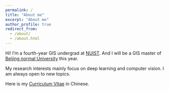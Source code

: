 ```yaml
---
permalink: /
title: "About me"
excerpt: "About me"
author_profile: true
redirect_from: 
  - /about/
  - /about.html
---
```


Hi! I’m a fourth-year GIS undergrad at [NUIST](https://en.nuist.edu.cn/main.htm). And I will be a GIS master of [Beijing normal University](https://english.bnu.edu.cn/) this year.

My research interests mainly focus on deep learning and computer vision. I am always open to new topics.

Here is my [Curriculum Vitae](http://huaxiang-yin.github.io/shiran/files/CN-CV.pdf) in Chinese.

<!--哈哈我是注释，不会在浏览器中显示。
A data-driven personal website
======
Like many other Jekyll-based GitHub Pages templates, academicpages makes you separate the website's content from its form. The content & metadata of your website are in structured markdown files, while various other files constitute the theme, specifying how to transform that content & metadata into HTML pages. You keep these various markdown (.md), YAML (.yml), HTML, and CSS files in a public GitHub repository. Each time you commit and push an update to the repository, the [GitHub pages](https://pages.github.com/) service creates static HTML pages based on these files, which are hosted on GitHub's servers free of charge.
-->
